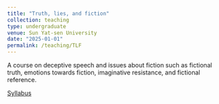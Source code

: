 ```yaml
---
title: "Truth, lies, and fiction"
collection: teaching
type: undergraduate
venue: Sun Yat-sen University
date: "2025-01-01"
permalink: /teaching/TLF
---
```

A course on deceptive speech and issues about fiction such as fictional truth, emotions towards fiction, imaginative resistance, and fictional reference.

[Syllabus](../assets/TLF_Spring2025) 
